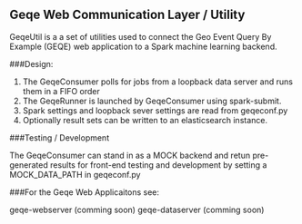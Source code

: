 ## Geqe Web Communication Layer / Utility

GeqeUtil is a a set of utilities used to connect the Geo Event Query By Example (GEQE) web application to a Spark machine learning backend.


###Design:

1. The GeqeConsumer polls for jobs from a loopback data server and runs them in a FIFO order
2. The GeqeRunner is launched by GeqeConsumer using spark-submit.
3. Spark settings and loopback sever settings are read from geqeconf.py
4. Optionally result sets can be written to an elasticsearch instance.
    
    
###Testing / Development

The GeqeConsumer can stand in as a MOCK backend and retun pre-generated results for front-end 
testing and development by setting a MOCK_DATA_PATH in geqeconf.py
    

###For the Geqe Web Applicaitons see:

geqe-webserver (comming soon)
geqe-dataserver (comming soon)
    
    
